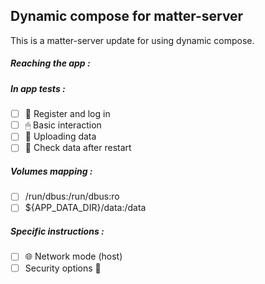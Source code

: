 ## Dynamic compose for matter-server
This is a matter-server update for using dynamic compose.
##### Reaching the app :
##### In app tests :
- [ ] 📝 Register and log in
- [ ] 🖱 Basic interaction
- [ ] 🌆 Uploading data
- [ ] 🔄 Check data after restart
##### Volumes mapping :
- [ ] /run/dbus:/run/dbus:ro
- [ ] ${APP_DATA_DIR}/data:/data
##### Specific instructions :
- [ ] 🌐 Network mode (host)
- [ ] Security options 🔐
